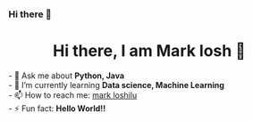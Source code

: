 ### Hi there 👋

<!--
**marklosh/marklosh** is a ✨ _special_ ✨ repository because its `README.md` (this file) appears on your GitHub profile.

Here are some ideas to get you started:

- 🔭 I’m currently working on ...
- 🌱 I’m currently learning ...
- 👯 I’m looking to collaborate on ...
- 🤔 I’m looking for help with ...
- 💬 Ask me about ...
- 📫 How to reach me: ...
- 😄 Pronouns: ...
- ⚡ Fun fact: ...
-->


<h1 align="center"> Hi there, I am Mark losh 👋</h1>
- 💬 Ask me about <strong>Python, Java </strong> <br>
- 🌱 I’m currently learning <strong>Data science, Machine Learning </strong> <br>
- 📫 How to reach me: <a href="www.linkedin.com/in/loshilu-mark-4b9638182" target="_blank">mark loshilu</a> <br>
- ⚡ Fun fact: <strong>Hello World!!</strong>


  
